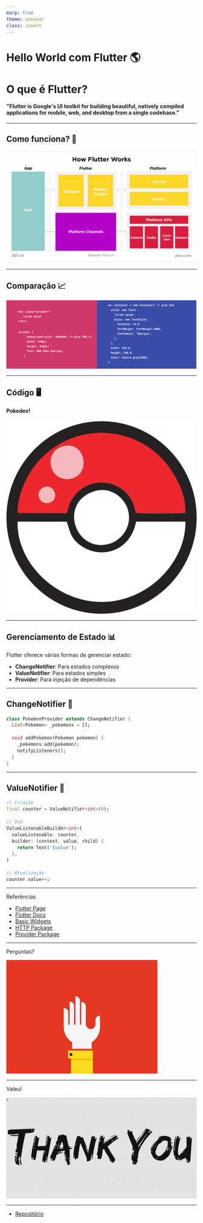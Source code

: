 ```yaml
---
marp: true
theme: uncover
class: invert
---
```


# Hello World com Flutter 🌎

# O que é Flutter?
#### "Flutter is Google's UI toolkit for building beautiful, natively compiled applications for mobile, web, and desktop from a single codebase."

---

## Como funciona? 🤔
![height:500px](assets/readme/how.jpg)

---

## Comparação 📈
![height:300px](assets/readme/fluttervshtml.png)

---

## Código 🖥️
#### Pokedex!
![height:300px](assets/readme/pokebola.jpg)

---

## Gerenciamento de Estado 📊

Flutter oferece várias formas de gerenciar estado:

- **ChangeNotifier**: Para estados complexos
- **ValueNotifier**: Para estados simples
- **Provider**: Para injeção de dependências

---

## ChangeNotifier 🔄

```dart
class PokemonProvider extends ChangeNotifier {
  List<Pokemon> _pokemons = [];
  
  void addPokemon(Pokemon pokemon) {
    _pokemons.add(pokemon);
    notifyListeners();
  }
}
```

---

## ValueNotifier 💎

```dart
// Criação
final counter = ValueNotifier<int>(0);

// Uso
ValueListenableBuilder<int>(
  valueListenable: counter,
  builder: (context, value, child) {
    return Text('$value');
  },
)

// Atualização
counter.value++;
```

---

Referências
- [Flutter Page](https://flutter.dev/)
- [Flutter Docs](https://flutter.dev/docs)
- [Basic Widgets](https://flutter.dev/docs/development/ui/widgets/basics)
- [HTTP Package](https://pub.dev/packages/http)
- [Provider Package](https://pub.dev/packages/provider)

---

Perguntas?

![height:500px](assets/readme/questions.gif)

---

Valeu!

![height:500px](assets/readme/tks.gif)

---
- [Repositório](https://github.com/humanolaranja/flutter_hello)